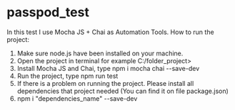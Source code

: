 # passpod_test
In this test I use Mocha JS + Chai as Automation Tools.
How to run the project:
1. Make sure node.js have been installed on your machine.
2. Open the project in terminal for example C:/folder_project>
3. Install Mocha JS and Chai, type npm i mocha chai --save-dev
4. Run the project, type npm run test
5. If there is a problem on running the project. Please install all dependencies that project needed (You can find it on file package.json)
6. npm i "dependencies_name" --save-dev
